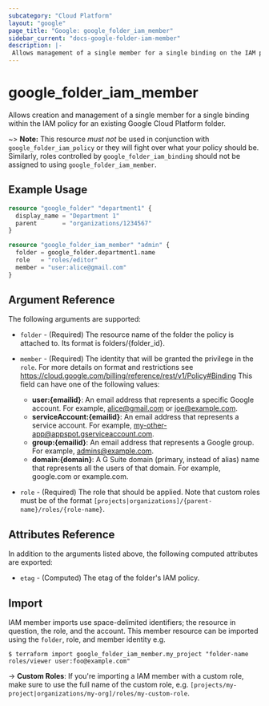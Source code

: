 ```yaml
---
subcategory: "Cloud Platform"
layout: "google"
page_title: "Google: google_folder_iam_member"
sidebar_current: "docs-google-folder-iam-member"
description: |-
 Allows management of a single member for a single binding on the IAM policy for a Google Cloud Platform folder.
---
```


# google\_folder\_iam\_member

Allows creation and management of a single member for a single binding within
the IAM policy for an existing Google Cloud Platform folder.

~> **Note:** This resource _must not_ be used in conjunction with
   `google_folder_iam_policy` or they will fight over what your policy
   should be. Similarly, roles controlled by `google_folder_iam_binding`
   should not be assigned to using `google_folder_iam_member`.

## Example Usage

```terraform
resource "google_folder" "department1" {
  display_name = "Department 1"
  parent       = "organizations/1234567"
}

resource "google_folder_iam_member" "admin" {
  folder = google_folder.department1.name
  role   = "roles/editor"
  member = "user:alice@gmail.com"
}
```

## Argument Reference

The following arguments are supported:

* `folder` - (Required) The resource name of the folder the policy is attached to. Its format is folders/{folder_id}.

* `member` - (Required) The identity that will be granted the privilege in the `role`. For more details on format and restrictions see https://cloud.google.com/billing/reference/rest/v1/Policy#Binding
  This field can have one of the following values:
  * **user:{emailid}**: An email address that represents a specific Google account. For example, alice@gmail.com or joe@example.com.
  * **serviceAccount:{emailid}**: An email address that represents a service account. For example, my-other-app@appspot.gserviceaccount.com.
  * **group:{emailid}**: An email address that represents a Google group. For example, admins@example.com.
  * **domain:{domain}**: A G Suite domain (primary, instead of alias) name that represents all the users of that domain. For example, google.com or example.com.

* `role` - (Required) The role that should be applied. Note that custom roles must be of the format
    `[projects|organizations]/{parent-name}/roles/{role-name}`.

## Attributes Reference

In addition to the arguments listed above, the following computed attributes are
exported:

* `etag` - (Computed) The etag of the folder's IAM policy.

## Import

IAM member imports use space-delimited identifiers; the resource in question, the role, and the account.  This member resource can be imported using the `folder`, role, and member identity e.g.

```
$ terraform import google_folder_iam_member.my_project "folder-name roles/viewer user:foo@example.com"
```

-> **Custom Roles**: If you're importing a IAM member with a custom role, make sure to use the
 full name of the custom role, e.g. `[projects/my-project|organizations/my-org]/roles/my-custom-role`.
